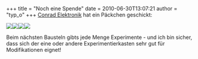 +++
title = "Noch eine Spende"
date = 2010-06-30T13:07:21
author = "typ_o"
+++
[Conrad Elektronik](http://www.conrad.de/ce/) hat ein Päckchen
geschickt:  
  
[![](https://flipdot.org/blog/uploads/conrad03.serendipityThumb.jpg)](https://flipdot.org/blog/uploads/conrad03.jpg)[![](https://flipdot.org/blog/uploads/conrad04.serendipityThumb.jpg)](https://flipdot.org/blog/uploads/conrad04.jpg)[![](https://flipdot.org/blog/uploads/conrad02.serendipityThumb.jpg)](https://flipdot.org/blog/uploads/conrad02.jpg)[![](https://flipdot.org/blog/uploads/conrad01.serendipityThumb.jpg)](https://flipdot.org/blog/uploads/conrad01.jpg)  
  
  
  
  
  
Beim nächsten Bausteln gibts jede Menge Experimente - und ich bin
sicher, dass sich der eine oder andere Experimentierkasten sehr gut für
Modifikationen eignet\!

